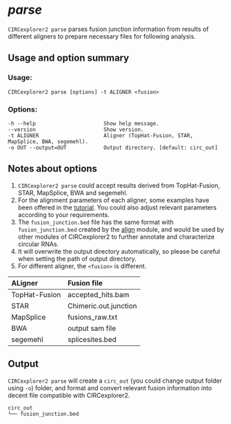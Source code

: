 # *parse*

`CIRCexplorer2 parse` parses fusion junction information from results of different aligners to prepare necessary files for following analysis.

## Usage and option summary

### Usage:

```
CIRCexplorer2 parse [options] -t ALIGNER <fusion>
```

### Options:

```
-h --help                      Show help message.
--version                      Show version.
-t ALIGNER                     Aligner (TopHat-Fusion, STAR, MapSplice, BWA, segemehl).
-o OUT --output=OUT            Output directory. [default: circ_out]
```

## Notes about options

1. `CIRCexplorer2 parse` could accept results derived from TopHat-Fusion, STAR, MapSplice, BWA and segemehl.
2. For the alignment parameters of each aligner, some examples have been offered in the [tutorial](../tutorial/alignment.md). You could also adjust relevant parameters according to your requirements.
3. The `fusion_junction.bed` file has the same format with `fusion_junction.bed` created by the [align](../modules/align.md) module, and would be used by other modules of CIRCexplorer2 to further annotate and characterize circular RNAs.
4. It will overwrite the output directory automatically, so please be careful when setting the path of output directory.
5. For different aligner, the `<fusion>` is different.

| ALigner       | Fusion file                           |
| :------------ | :------------------------------------ |
| TopHat-Fusion | accepted_hits.bam                     |
| STAR          | Chimeric.out.junction                 |
| MapSplice     | fusions_raw.txt                       |
| BWA           | output sam file                       |
| segemehl      | splicesites.bed                       |


## Output

`CIRCexplorer2 parse` will create a `circ_out` (you could change output folder using `-o`) folder, and format and convert relevant fusion information into decent file compatible with CIRCexplorer2.

```
circ_out
└── fusion_junction.bed
```
